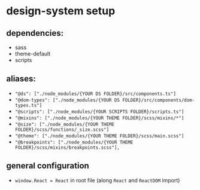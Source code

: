 # design-system setup

## dependencies:
- sass
- theme-default
- scripts

## aliases:
- `"@ds": ["./node_modules/{YOUR DS FOLDER}/src/components.ts"]`
- `"@dom-types": ["./node_modules/{YOUR DS FOLDER}/src/components/dom-types.ts"]`
- `"@scripts": ["./node_modules/{YOUR SCRIPTS FOLDER}/scripts.ts"]`
- `"@mixins": ["./node_modules/{YOUR THEME FOLDER}/scss/mixins/*"]`
- `"@size": ["./node_modules/{YOUR THEME FOLDER}/scss/functions/_size.scss"]`
- `"@theme": ["./node_modules/{YOUR THEME FOLDER}/scss/main.scss"]`
- `"@breakpoints": ["./node_modules/{YOUR THEME FOLDER}/scss/mixins/breakpoints.scss"],`

## general configuration
- `window.React = React` in root file (along `React` and `ReactDOM` import)
